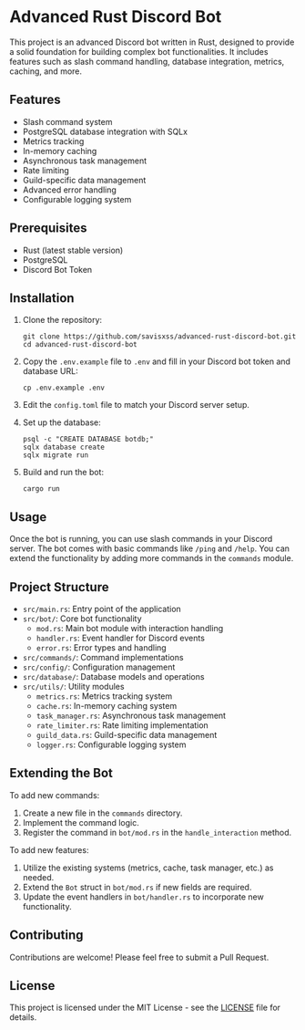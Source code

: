 # Advanced Rust Discord Bot

This project is an advanced Discord bot written in Rust, designed to provide a solid foundation for building complex bot functionalities. It includes features such as slash command handling, database integration, metrics, caching, and more.

## Features

- Slash command system
- PostgreSQL database integration with SQLx
- Metrics tracking
- In-memory caching
- Asynchronous task management
- Rate limiting
- Guild-specific data management
- Advanced error handling
- Configurable logging system

## Prerequisites

- Rust (latest stable version)
- PostgreSQL
- Discord Bot Token

## Installation

1. Clone the repository:
   ```
   git clone https://github.com/savisxss/advanced-rust-discord-bot.git
   cd advanced-rust-discord-bot
   ```

2. Copy the `.env.example` file to `.env` and fill in your Discord bot token and database URL:
   ```
   cp .env.example .env
   ```

3. Edit the `config.toml` file to match your Discord server setup.

4. Set up the database:
   ```
   psql -c "CREATE DATABASE botdb;"
   sqlx database create
   sqlx migrate run
   ```

5. Build and run the bot:
   ```
   cargo run
   ```

## Usage

Once the bot is running, you can use slash commands in your Discord server. The bot comes with basic commands like `/ping` and `/help`. You can extend the functionality by adding more commands in the `commands` module.

## Project Structure

- `src/main.rs`: Entry point of the application
- `src/bot/`: Core bot functionality
  - `mod.rs`: Main bot module with interaction handling
  - `handler.rs`: Event handler for Discord events
  - `error.rs`: Error types and handling
- `src/commands/`: Command implementations
- `src/config/`: Configuration management
- `src/database/`: Database models and operations
- `src/utils/`: Utility modules
  - `metrics.rs`: Metrics tracking system
  - `cache.rs`: In-memory caching system
  - `task_manager.rs`: Asynchronous task management
  - `rate_limiter.rs`: Rate limiting implementation
  - `guild_data.rs`: Guild-specific data management
  - `logger.rs`: Configurable logging system

## Extending the Bot

To add new commands:
1. Create a new file in the `commands` directory.
2. Implement the command logic.
3. Register the command in `bot/mod.rs` in the `handle_interaction` method.

To add new features:
1. Utilize the existing systems (metrics, cache, task manager, etc.) as needed.
2. Extend the `Bot` struct in `bot/mod.rs` if new fields are required.
3. Update the event handlers in `bot/handler.rs` to incorporate new functionality.

## Contributing

Contributions are welcome! Please feel free to submit a Pull Request.

## License

This project is licensed under the MIT License - see the [LICENSE](LICENSE) file for details.